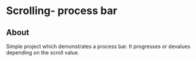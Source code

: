 # Scrolling- process bar

## About

Simple project which demonstrates a process bar. It progresses or devalues depending on the scroll value.
